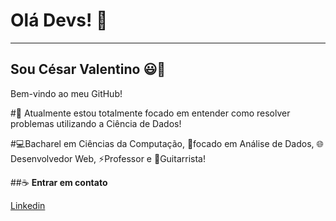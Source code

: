 # **Olá Devs!** 👋
---
## **Sou César Valentino** 😃👋

Bem-vindo ao meu GitHub!

#🤜 Atualmente estou totalmente focado em entender como resolver problemas utilizando a Ciência de Dados!

#💻Bacharel em Ciências da Computação, 🧠focado em Análise de Dados, 🌐Desenvolvedor Web, ⚡Professor e 🎸Guitarrista!

##☕ **Entrar em contato**

[Linkedin](https://www.linkedin.com/in/cesarvalentino/)

